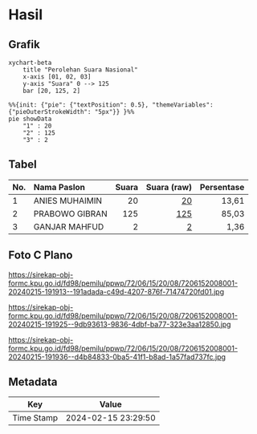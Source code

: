 # Hasil

## Grafik

```mermaid
xychart-beta
    title "Perolehan Suara Nasional"
    x-axis [01, 02, 03]
    y-axis "Suara" 0 --> 125
    bar [20, 125, 2]
```

```mermaid
%%{init: {"pie": {"textPosition": 0.5}, "themeVariables": {"pieOuterStrokeWidth": "5px"}} }%%
pie showData
    "1" : 20
    "2" : 125
    "3" : 2
```

## Tabel

| No. | Nama Paslon    | Suara | Suara (raw) | Persentase |
|:--- |:-------------- | -----:| -----------:| ----------:|
| 1   | ANIES MUHAIMIN | 20    | [20][p-1]   | 13,61      |
| 2   | PRABOWO GIBRAN | 125   | [125][p-2]  | 85,03      |
| 3   | GANJAR MAHFUD  | 2     | [2][p-3]    | 1,36       |


[p-1]: https://github.com/gigit-pemilu/pemilu-2024/blob/main/pilpres/hitung-suara/sub/72-sulawesi-tengah/sub/06-morowali/sub/15-bungku-pesisir/sub/2008-laroenai/sub/001-tps/sub/paslon-1.txt
[p-2]: https://github.com/gigit-pemilu/pemilu-2024/blob/main/pilpres/hitung-suara/sub/72-sulawesi-tengah/sub/06-morowali/sub/15-bungku-pesisir/sub/2008-laroenai/sub/001-tps/sub/paslon-2.txt
[p-3]: https://github.com/gigit-pemilu/pemilu-2024/blob/main/pilpres/hitung-suara/sub/72-sulawesi-tengah/sub/06-morowali/sub/15-bungku-pesisir/sub/2008-laroenai/sub/001-tps/sub/paslon-3.txt

## Foto C Plano

https://sirekap-obj-formc.kpu.go.id/fd98/pemilu/ppwp/72/06/15/20/08/7206152008001-20240215-191913--191adada-c49d-4207-876f-71474720fd01.jpg

https://sirekap-obj-formc.kpu.go.id/fd98/pemilu/ppwp/72/06/15/20/08/7206152008001-20240215-191925--9db93613-9836-4dbf-ba77-323e3aa12850.jpg

https://sirekap-obj-formc.kpu.go.id/fd98/pemilu/ppwp/72/06/15/20/08/7206152008001-20240215-191936--d4b84833-0ba5-41f1-b8ad-1a57fad737fc.jpg


## Metadata

| Key        | Value               |
| ---------- | ------------------- |
| Time Stamp | 2024-02-15 23:29:50 |



